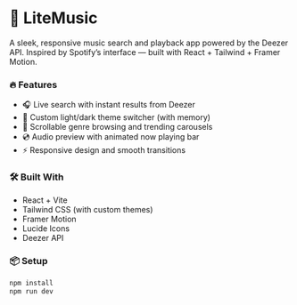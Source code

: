 # 🎵 LiteMusic

A sleek, responsive music search and playback app powered by the Deezer API. Inspired by Spotify’s interface — built with React + Tailwind + Framer Motion.

### 🔥 Features

- 🎧 Live search with instant results from Deezer
- 🎨 Custom light/dark theme switcher (with memory)
- 🎼 Scrollable genre browsing and trending carousels
- 💿 Audio preview with animated now playing bar
- ⚡ Responsive design and smooth transitions

### 🛠 Built With

- React + Vite
- Tailwind CSS (with custom themes)
- Framer Motion
- Lucide Icons
- Deezer API

### 📦 Setup

```bash
npm install
npm run dev
